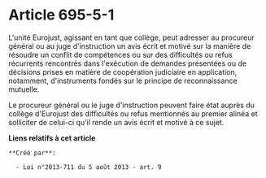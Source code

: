 # Article 695-5-1

L'unité Eurojust, agissant en tant que collège, peut adresser au procureur général ou au juge d'instruction un avis écrit et
motivé sur la manière de résoudre un conflit de compétences ou sur des difficultés ou refus récurrents rencontrés dans
l'exécution de demandes présentées ou de décisions prises en matière de coopération judiciaire en application, notamment,
d'instruments fondés sur le principe de reconnaissance mutuelle.

Le procureur général ou le juge d'instruction peuvent faire état auprès du collège d'Eurojust des difficultés ou refus
mentionnés au premier alinéa et solliciter de celui-ci qu'il rende un avis écrit et motivé à ce sujet.

**Liens relatifs à cet article**

	**Créé par**:

	  - Loi n°2013-711 du 5 août 2013 - art. 9
